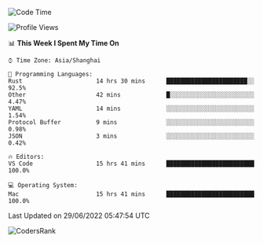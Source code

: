 <!--START_SECTION:waka-->
![Code Time](http://img.shields.io/badge/Code%20Time-1%2C442%20hrs%2027%20mins-blue)

![Profile Views](http://img.shields.io/badge/Profile%20Views-28-blue)

📊 **This Week I Spent My Time On** 

```text
⌚︎ Time Zone: Asia/Shanghai

💬 Programming Languages: 
Rust                     14 hrs 30 mins      ███████████████████████░░   92.5% 
Other                    42 mins             █░░░░░░░░░░░░░░░░░░░░░░░░   4.47% 
YAML                     14 mins             ░░░░░░░░░░░░░░░░░░░░░░░░░   1.54% 
Protocol Buffer          9 mins              ░░░░░░░░░░░░░░░░░░░░░░░░░   0.98% 
JSON                     3 mins              ░░░░░░░░░░░░░░░░░░░░░░░░░   0.42%

🔥 Editors: 
VS Code                  15 hrs 41 mins      █████████████████████████   100.0%

💻 Operating System: 
Mac                      15 hrs 41 mins      █████████████████████████   100.0%

```


 Last Updated on 29/06/2022 05:47:54 UTC
<!--END_SECTION:waka-->

![CodersRank](https://cr-skills-chart-widget.azurewebsites.net/api/api?username=BugenZhao&padding=16&tooltip=true&branding=false&sort-by-score=true&skills=Rust%2C%20Swift%2C%20C%2C%20TypeScript%2C%20Java%2C%20Go%2C%20Dart%2C%20C%2B%2B%2C%20Python%2C%20Assembly%2C%20Shell%2C%20Kotlin)
